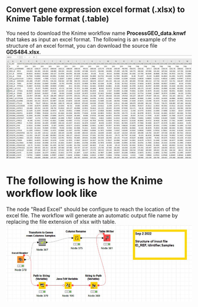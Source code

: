 ## Convert gene expression excel format (.xlsx)  to Knime Table format (.table) ##
You need to download the Knime workflow name **ProcessGEO_data.knwf** that takes as input an excel format. 
The following is an example of the structure of an excel format, you can download the source file **GDS484.xlsx**. 
![alt text](https://github.com/malikyousef/PriPath/blob/main/GDS484.JPG?raw=true)
# The following is how the Knime workflow look like ##
The node "Read Excel" should be configure to reach the location of the excel file. The workflow will generate an automatic output file name by replacing the file extension of xlsx with table.
![alt text](https://github.com/malikyousef/PriPath/blob/main/PreProcessGEO.JPG?raw=true)
